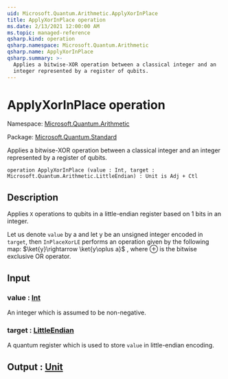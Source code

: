 ```yaml
---
uid: Microsoft.Quantum.Arithmetic.ApplyXorInPlace
title: ApplyXorInPlace operation
ms.date: 2/13/2021 12:00:00 AM
ms.topic: managed-reference
qsharp.kind: operation
qsharp.namespace: Microsoft.Quantum.Arithmetic
qsharp.name: ApplyXorInPlace
qsharp.summary: >-
  Applies a bitwise-XOR operation between a classical integer and an
  integer represented by a register of qubits.
---
```


# ApplyXorInPlace operation

Namespace: [Microsoft.Quantum.Arithmetic](xref:Microsoft.Quantum.Arithmetic)

Package: [Microsoft.Quantum.Standard](https://nuget.org/packages/Microsoft.Quantum.Standard)


Applies a bitwise-XOR operation between a classical integer and aninteger represented by a register of qubits.

```qsharp
operation ApplyXorInPlace (value : Int, target : Microsoft.Quantum.Arithmetic.LittleEndian) : Unit is Adj + Ctl
```


## Description

Applies `X` operations to qubits in a little-endian register based on1 bits in an integer.Let us denote `value` by a and let y be an unsigned integer encoded in `target`,then `InPlaceXorLE` performs an operation given by the following map:$\ket{y}\rightarrow \ket{y\oplus a}$ , where $\oplus$ is the bitwise exclusive OR operator.

## Input

### value : [Int](xref:microsoft.quantum.lang-ref.int)

An integer which is assumed to be non-negative.


### target : [LittleEndian](xref:Microsoft.Quantum.Arithmetic.LittleEndian)

A quantum register which is used to store `value` in little-endian encoding.



## Output : [Unit](xref:microsoft.quantum.lang-ref.unit)

